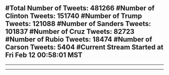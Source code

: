 #Total Number of Tweets: 481266 
#Number of Clinton Tweets: 151740
#Number of Trump Tweets: 121088
#Number of Sanders Tweets: 101837
#Number of Cruz Tweets: 82723
#Number of Rubio Tweets: 18474
#Number of Carson Tweets: 5404
#Current Stream Started at Fri Feb 12 00:58:01 MST
---
---
---
